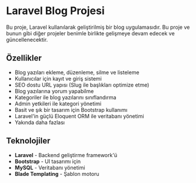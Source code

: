 # Laravel Blog Projesi

Bu proje, Laravel kullanılarak geliştirilmiş bir blog uygulamasıdır. Bu proje ve bunun gibi diğer projeler benimle birlikte gelişmeye devam edecek ve güncellenecektir.



## Özellikler

- Blog yazıları ekleme, düzenleme, silme ve listeleme
- Kullanıcılar için kayıt ve giriş sistemi
- SEO dostu URL yapısı (Slug ile başlıkları optimize etme)
- Blog yazılarına yorum yapabilme
- Kategoriler ile blog yazılarını sınıflandırma
- Admin yetkileri ile kategori yönetimi
- Basit ve şık bir tasarım için Bootstrap kullanımı
- Laravel'in güçlü Eloquent ORM ile veritabanı yönetimi
- Yakında daha fazlası

## Teknolojiler

- **Laravel** - Backend geliştirme framework'ü
- **Bootstrap** - UI tasarımı için
- **MySQL** - Veritabanı yönetimi
- **Blade Templating** - Şablon motoru
